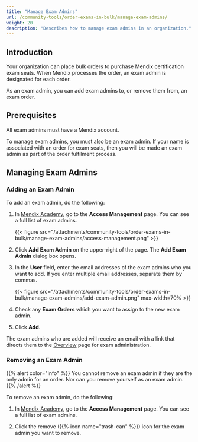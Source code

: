 ```yaml
---
title: "Manage Exam Admins"
url: /community-tools/order-exams-in-bulk/manage-exam-admins/
weight: 20
description: "Describes how to manage exam admins in an organization."
---
```


## Introduction

Your organization can place bulk orders to purchase Mendix certification exam seats. When Mendix processes the order, an exam admin is designated for each order.

As an exam admin, you can add exam admins to, or remove them from, an exam order.

## Prerequisites

All exam admins must have a Mendix account.

To manage exam admins, you must also be an exam admin. If your name is associated with an order for exam seats, then you will be made an exam admin as part of the order fulfilment process.

## Managing Exam Admins

### Adding an Exam Admin

To add an exam admin, do the following:

1. In [Mendix Academy](https://academy.mendix.com/), go to the **Access Management** page. You can see a full list of exam admins.

     {{< figure src="/attachments/community-tools/order-exams-in-bulk/manage-exam-admins/access-management.png" >}}

2. Click **Add Exam Admin** on the upper-right of the page. The **Add Exam Admin** dialog box opens.

3. In the **User** field, enter the email addresses of the exam admins who you want to add. If you enter multiple email addresses, separate them by commas.

    {{< figure src="/attachments/community-tools/order-exams-in-bulk/manage-exam-admins/add-exam-admin.png" max-width=70% >}}

4. Check any **Exam Orders** which you want to assign to the new exam admin.

5. Click **Add**.

The exam admins who are added will receive an email with a link that directs them to the [Overview](https://academy.mendix.com/link/examadmin) page for exam administration.

### Removing an Exam Admin

{{% alert color="info" %}}
You cannot remove an exam admin if they are the only admin for an order. Nor can you remove yourself as an exam admin.
{{% /alert %}}

To remove an exam admin, do the following:

1. In [Mendix Academy](https://academy.mendix.com/), go to the **Access Management** page. You can see a full list of exam admins.

2. Click the remove ({{% icon name="trash-can" %}}) icon for the exam admin you want to remove.
